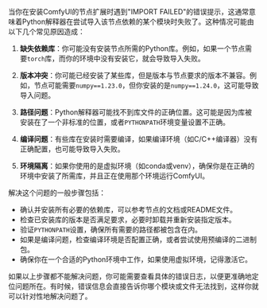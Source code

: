 当你在安装ComfyUI的节点扩展时遇到"IMPORT FAILED"的错误提示，这通常意味着Python解释器在尝试导入该节点依赖的某个模块时失败了。这种情况可能由以下几个常见原因造成：

1. **缺失依赖库**：你可能没有安装节点所需的Python库。例如，如果一个节点需要`torch`库，而你的环境中没有安装它，就会导致导入失败。

2. **版本冲突**：你可能已经安装了某些库，但是版本与节点要求的版本不兼容。例如，节点可能需要`numpy==1.23.0`，但你安装的是`numpy==1.24.0`，这可能导致导入问题。

3. **路径问题**：Python解释器可能找不到库文件的正确位置。这可能是因为库被安装在了一个非标准的位置，或者`PYTHONPATH`环境变量设置不正确。

4. **编译问题**：有些库在安装时需要编译，如果编译环境（如C/C++编译器）没有正确配置，也可能导致导入失败。

5. **环境隔离**：如果你使用的是虚拟环境（如conda或venv），确保你是在正确的环境中安装了所需库，并且正在使用那个环境运行ComfyUI。

解决这个问题的一般步骤包括：

- 确认并安装所有必要的依赖库，可以参考节点的文档或README文件。
- 检查已安装库的版本是否满足要求，必要时卸载并重新安装指定版本。
- 验证`PYTHONPATH`设置，确保所有需要的路径都被包含在内。
- 如果是编译问题，检查编译环境是否配置正确，或者尝试使用预编译的二进制包。
- 确保你在一个合适的Python环境中工作，如果使用虚拟环境，记得激活它。

如果以上步骤都不能解决问题，你可能需要查看具体的错误日志，以便更准确地定位问题所在。有时候，错误信息会直接告诉你哪个模块或文件无法找到，这样你就可以针对性地解决问题了。